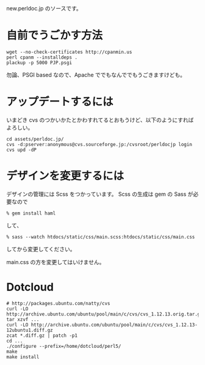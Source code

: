 new.perldoc.jp のソースです。


自前でうごかす方法
==================

    wget --no-check-certificates http://cpanmin.us
    perl cpanm --installdeps .
    plackup -p 5000 PJP.psgi

勿論、PSGI based なので、Apache ででもなんででもうごきますけども。

アップデートするには
====================

いまどき cvs のつかいかたとかわすれてるとおもうけど、以下のようにすればよろしい。

    cd assets/perldoc.jp/
    cvs -d:pserver:anonymous@cvs.sourceforge.jp:/cvsroot/perldocjp login
    cvs upd -dP

デザインを変更するには
======================

デザインの管理には Scss をつかっています。
Scss の生成は gem の Sass が必要なので

    % gem install haml

して、

    % sass --watch htdocs/static/css/main.scss:htdocs/static/css/main.css

してから変更してください。

main.css の方を変更してはいけません。

Dotcloud
========

    # http://packages.ubuntu.com/natty/cvs
    curl -LO http://archive.ubuntu.com/ubuntu/pool/main/c/cvs/cvs_1.12.13.orig.tar.gz
    tar xzvf ...
    curl -LO http://archive.ubuntu.com/ubuntu/pool/main/c/cvs/cvs_1.12.13-12ubuntu1.diff.gz
    zcat *.diff.gz | patch -p1
    cd ...
    ./configure --prefix=/home/dotcloud/perl5/
    make
    make install

































